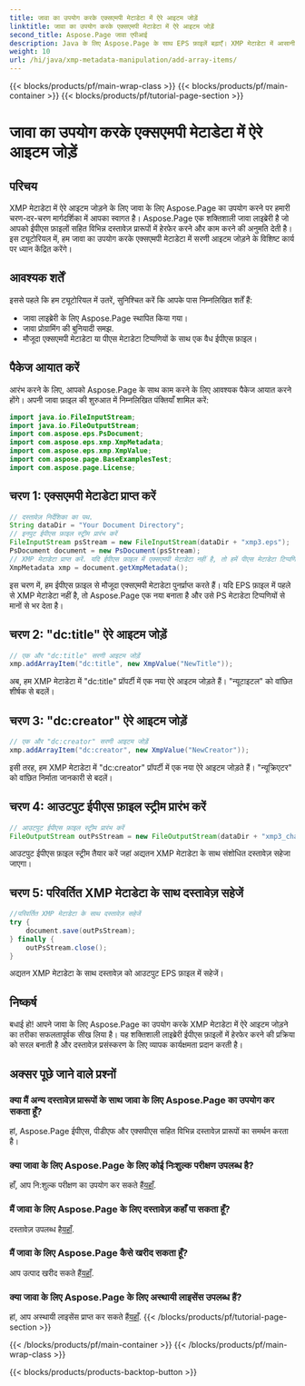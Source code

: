 ```yaml
---
title: जावा का उपयोग करके एक्सएमपी मेटाडेटा में ऐरे आइटम जोड़ें
linktitle: जावा का उपयोग करके एक्सएमपी मेटाडेटा में ऐरे आइटम जोड़ें
second_title: Aspose.Page जावा एपीआई
description: Java के लिए Aspose.Page के साथ EPS फ़ाइलें बढ़ाएँ। XMP मेटाडेटा में आसानी से ऐरे आइटम जोड़ना सीखें। अभी हमारे चरण-दर-चरण मार्गदर्शिका का पालन करें!
weight: 10
url: /hi/java/xmp-metadata-manipulation/add-array-items/
---
```


{{< blocks/products/pf/main-wrap-class >}}
{{< blocks/products/pf/main-container >}}
{{< blocks/products/pf/tutorial-page-section >}}

# जावा का उपयोग करके एक्सएमपी मेटाडेटा में ऐरे आइटम जोड़ें

## परिचय
XMP मेटाडेटा में ऐरे आइटम जोड़ने के लिए जावा के लिए Aspose.Page का उपयोग करने पर हमारी चरण-दर-चरण मार्गदर्शिका में आपका स्वागत है। Aspose.Page एक शक्तिशाली जावा लाइब्रेरी है जो आपको ईपीएस फ़ाइलों सहित विभिन्न दस्तावेज़ प्रारूपों में हेरफेर करने और काम करने की अनुमति देती है। इस ट्यूटोरियल में, हम जावा का उपयोग करके एक्सएमपी मेटाडेटा में सरणी आइटम जोड़ने के विशिष्ट कार्य पर ध्यान केंद्रित करेंगे।
## आवश्यक शर्तें
इससे पहले कि हम ट्यूटोरियल में उतरें, सुनिश्चित करें कि आपके पास निम्नलिखित शर्तें हैं:
- जावा लाइब्रेरी के लिए Aspose.Page स्थापित किया गया।
- जावा प्रोग्रामिंग की बुनियादी समझ.
- मौजूदा एक्सएमपी मेटाडेटा या पीएस मेटाडेटा टिप्पणियों के साथ एक वैध ईपीएस फ़ाइल।
## पैकेज आयात करें
आरंभ करने के लिए, आपको Aspose.Page के साथ काम करने के लिए आवश्यक पैकेज आयात करने होंगे। अपनी जावा फ़ाइल की शुरुआत में निम्नलिखित पंक्तियाँ शामिल करें:
```java
import java.io.FileInputStream;
import java.io.FileOutputStream;
import com.aspose.eps.PsDocument;
import com.aspose.eps.xmp.XmpMetadata;
import com.aspose.eps.xmp.XmpValue;
import com.aspose.page.BaseExamplesTest;
import com.aspose.page.License;
```
## चरण 1: एक्सएमपी मेटाडेटा प्राप्त करें
```java
// दस्तावेज़ निर्देशिका का पथ.
String dataDir = "Your Document Directory";
// इनपुट ईपीएस फ़ाइल स्ट्रीम प्रारंभ करें
FileInputStream psStream = new FileInputStream(dataDir + "xmp3.eps");
PsDocument document = new PsDocument(psStream);
// XMP मेटाडेटा प्राप्त करें. यदि ईपीएस फ़ाइल में एक्सएमपी मेटाडेटा नहीं है, तो हमें पीएस मेटाडेटा टिप्पणियों (%%निर्माता, %%CreateDate, %%शीर्षक, आदि) से मूल्यों से भरा एक नया मिलता है।
XmpMetadata xmp = document.getXmpMetadata();
```
इस चरण में, हम ईपीएस फ़ाइल से मौजूदा एक्सएमपी मेटाडेटा पुनर्प्राप्त करते हैं। यदि EPS फ़ाइल में पहले से XMP मेटाडेटा नहीं है, तो Aspose.Page एक नया बनाता है और उसे PS मेटाडेटा टिप्पणियों से मानों से भर देता है।
## चरण 2: "dc:title" ऐरे आइटम जोड़ें
```java
// एक और "dc:title" सरणी आइटम जोड़ें
xmp.addArrayItem("dc:title", new XmpValue("NewTitle"));
```
अब, हम XMP मेटाडेटा में "dc:title" प्रॉपर्टी में एक नया ऐरे आइटम जोड़ते हैं। "न्यूटाइटल" को वांछित शीर्षक से बदलें।
## चरण 3: "dc:creator" ऐरे आइटम जोड़ें
```java
// एक और "dc:creator" सरणी आइटम जोड़ें
xmp.addArrayItem("dc:creator", new XmpValue("NewCreator"));
```
इसी तरह, हम XMP मेटाडेटा में "dc:creator" प्रॉपर्टी में एक नया ऐरे आइटम जोड़ते हैं। "न्यूक्रिएटर" को वांछित निर्माता जानकारी से बदलें।
## चरण 4: आउटपुट ईपीएस फ़ाइल स्ट्रीम प्रारंभ करें
```java
// आउटपुट ईपीएस फ़ाइल स्ट्रीम प्रारंभ करें
FileOutputStream outPsStream = new FileOutputStream(dataDir + "xmp3_changed.eps");
```
आउटपुट ईपीएस फ़ाइल स्ट्रीम तैयार करें जहां अद्यतन XMP मेटाडेटा के साथ संशोधित दस्तावेज़ सहेजा जाएगा।
## चरण 5: परिवर्तित XMP मेटाडेटा के साथ दस्तावेज़ सहेजें
```java
//परिवर्तित XMP मेटाडेटा के साथ दस्तावेज़ सहेजें
try {			
    document.save(outPsStream);
} finally {
    outPsStream.close();
}
```
अद्यतन XMP मेटाडेटा के साथ दस्तावेज़ को आउटपुट EPS फ़ाइल में सहेजें।
## निष्कर्ष
बधाई हो! आपने जावा के लिए Aspose.Page का उपयोग करके XMP मेटाडेटा में ऐरे आइटम जोड़ने का तरीका सफलतापूर्वक सीख लिया है। यह शक्तिशाली लाइब्रेरी ईपीएस फ़ाइलों में हेरफेर करने की प्रक्रिया को सरल बनाती है और दस्तावेज़ प्रसंस्करण के लिए व्यापक कार्यक्षमता प्रदान करती है।
## अक्सर पूछे जाने वाले प्रश्नों

### क्या मैं अन्य दस्तावेज़ प्रारूपों के साथ जावा के लिए Aspose.Page का उपयोग कर सकता हूँ?
हां, Aspose.Page ईपीएस, पीडीएफ और एक्सपीएस सहित विभिन्न दस्तावेज़ प्रारूपों का समर्थन करता है।
### क्या जावा के लिए Aspose.Page के लिए कोई निःशुल्क परीक्षण उपलब्ध है?
 हाँ, आप नि:शुल्क परीक्षण का उपयोग कर सकते हैं[यहाँ](https://releases.aspose.com/).
### मैं जावा के लिए Aspose.Page के लिए दस्तावेज़ कहाँ पा सकता हूँ?
 दस्तावेज़ उपलब्ध है[यहाँ](https://reference.aspose.com/page/java/).
### मैं जावा के लिए Aspose.Page कैसे खरीद सकता हूँ?
 आप उत्पाद खरीद सकते हैं[यहाँ](https://purchase.aspose.com/buy).
### क्या जावा के लिए Aspose.Page के लिए अस्थायी लाइसेंस उपलब्ध हैं?
 हां, आप अस्थायी लाइसेंस प्राप्त कर सकते हैं[यहाँ](https://purchase.aspose.com/temporary-license/).
{{< /blocks/products/pf/tutorial-page-section >}}

{{< /blocks/products/pf/main-container >}}
{{< /blocks/products/pf/main-wrap-class >}}

{{< blocks/products/products-backtop-button >}}
